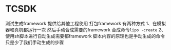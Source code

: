 # TCSDK
测试生成framework 提供给其他工程使用
打包framework 有两种方式
1、在模拟器和真机都运行一次 然后手动合成需要的framework
合成命令`lipo -create`
2、使用sh脚本进行自动生成需要都framework 脚本内容的原理也是手动生成的命令 只是少了我们手动生成的步骤
